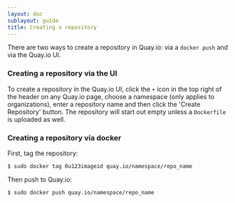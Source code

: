 ```yaml
---
layout: doc
sublayout: guide
title: Creating a repository
---
```

There are two ways to create a repository in Quay.io: via a `docker push` and via the Quay.io UI.

### Creating a repository via the UI

To create a repository in the Quay.io UI, click the `+` icon in the top right of the header on any Quay.io page, choose a namespace (only applies to organizations), enter a repository name and then click the 'Create Repository' button. The repository will start out empty unless a `Dockerfile` is uploaded as well.

### Creating a repository via docker

First, tag the repository:

```
$ sudo docker tag 0u123imageid quay.io/namespace/repo_name
```

Then push to Quay.io:

```
$ sudo docker push quay.io/namespace/repo_name
```
